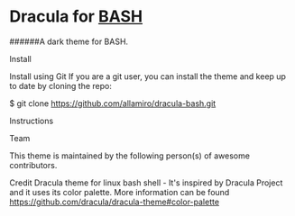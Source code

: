 # Dracula for [BASH](https://www.gnu.org/software/bash/)
######A dark theme for BASH.





Install

Install using Git
If you are a git user, you can install the theme and keep up to date by cloning the repo:

$ git clone https://github.com/allamiro/dracula-bash.git


Instructions

 


Team

This theme is maintained by the following person(s) of awesome contributors.



Credit
Dracula theme for linux  bash shell - It's inspired by Dracula Project and it uses its  color palette.
More information can be found https://github.com/dracula/dracula-theme#color-palette
